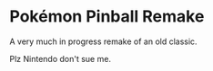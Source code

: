 # Pokémon Pinball Remake

A very much in progress remake of an old classic.





Plz Nintendo don't sue me.
